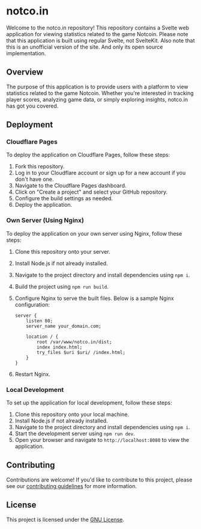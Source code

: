 # notco.in

Welcome to the notco.in repository! This repository contains a Svelte web application for viewing statistics related to the game Notcoin. Please note that this application is built using regular Svelte, not SvelteKit.
Also note that this is an unofficial version of the site. And only its open source implementation.

## Overview

The purpose of this application is to provide users with a platform to view statistics related to the game Notcoin. Whether you're interested in tracking player scores, analyzing game data, or simply exploring insights, notco.in has got you covered.

## Deployment

### Cloudflare Pages

To deploy the application on Cloudflare Pages, follow these steps:

1. Fork this repository.
2. Log in to your Cloudflare account or sign up for a new account if you don't have one.
3. Navigate to the Cloudflare Pages dashboard.
4. Click on "Create a project" and select your GitHub repository.
5. Configure the build settings as needed.
6. Deploy the application.

### Own Server (Using Nginx)

To deploy the application on your own server using Nginx, follow these steps:

1. Clone this repository onto your server.
2. Install Node.js if not already installed.
3. Navigate to the project directory and install dependencies using `npm i`.
4. Build the project using `npm run build`.
5. Configure Nginx to serve the built files. Below is a sample Nginx configuration:

   ```nginx
   server {
       listen 80;
       server_name your_domain.com;

       location / {
           root /var/www/notco.in/dist;
           index index.html;
           try_files $uri $uri/ /index.html;
       }
   }
   ```

6. Restart Nginx.

### Local Development

To set up the application for local development, follow these steps:

1. Clone this repository onto your local machine.
2. Install Node.js if not already installed.
3. Navigate to the project directory and install dependencies using `npm i`.
4. Start the development server using `npm run dev`.
5. Open your browser and navigate to `http://localhost:8080` to view the application.

## Contributing

Contributions are welcome! If you'd like to contribute to this project, please see our [contributing guidelines](CONTRIBUTING.md) for more information.

## License

This project is licensed under the [GNU License](LICENSE).
